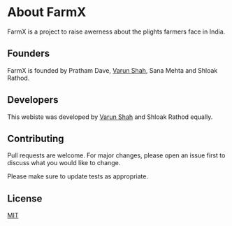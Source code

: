 # About FarmX

FarmX is a project to raise awerness about the plights farmers face in India. 

## Founders

FarmX is founded by Pratham Dave, [Varun Shah](https://github.com/vvs005), Sana Mehta and Shloak Rathod.

## Developers 

This webiste was developed by [Varun Shah](https://github.com/vvs005) and Shloak Rathod equally. 

## Contributing
Pull requests are welcome. For major changes, please open an issue first to discuss what you would like to change.

Please make sure to update tests as appropriate.

## License
[MIT](https://choosealicense.com/licenses/mit/)
